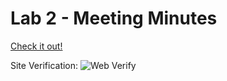 # Lab 2 - Meeting Minutes

[Check it out!](https://www.phedayat.com/fa21-cse110-lab3/)

Site Verification: ![Web Verify](lab2_site_verify.png)
